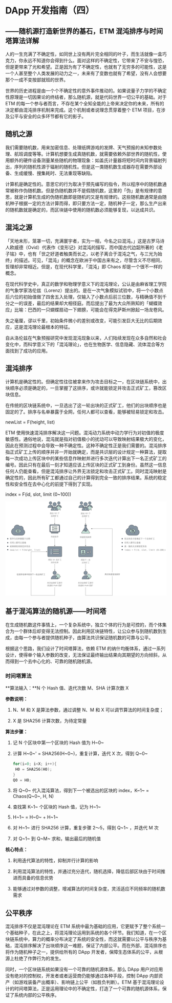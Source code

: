 # DApp 开发指南（四）

## ——随机源打造新世界的基石，ETM 混沌排序与时间塔算法详解

人的一生充满了不确定性，如同世上没有两片完全相同的叶子，而生活就像一盒巧克力，你永远不知道你会得到什么。面对这样的不确定性，它带来了不安与惶恐，但是更带来了光和希望。正是因为有了不确定性，也就有了无穷多的可能性，这是一个人甚至整个人类发展的动力之一，未来有了变数也就有了希望，没有人会想要那个一成不变按部就班的世界。

世界的历史进程是由一个个不确定性的意外事件推动的。如果说量子力学的不确定性原理是一切因果论的终结者，那么随机源，就是代码世界一切公平的基础。对于 ETM 的每一个参与者而言，不存在某个全知全能的上帝来决定你的未来，所有的决定都由混沌排序机制来完成。这个机制或者说理念贯穿着整个 ETM 项目，在涉及公平与安全的众多环节都有它的影子。

## 随机之源

我们需要随机数，用来加密信息、处理纸牌游戏的发牌、天气预报的未知参数处理、航班调度等等。计算机想要生成真随机数，就需要依赖外部世界的随机性，使用额外的硬件设备测量某些随机的物理现象：如盖氏计量器将短时间内背景辐射列出，序列的随机性源于辐射的随机性。但是这一类随机数生成器存在需要外部设备、生成缓慢、搜集耗时、无法重现等缺陷。

计算机是确定性的。意思它的行为取决于预先编写的指令，所以程序中的随机数通常被称作伪随机数。但是伪随机数并不是假随机数，这里的「伪」是有规律的意思，就是计算机生成的伪随机数即是随机的又是有规律的。这些随机数通常是由随机种子根据一定的方法计算而得，即只要方法一定，随机种子一定，那么生产出来的随机数就是确定的，而区块链中使用的随机数必须能够复现，以达成共识。

## 混沌之源

「天地未形，笼罩一切，充满寰宇者，实为一相，今名之曰混沌。」这是古罗马诗人欧威德（Ovid）代表作《变形记》对混沌的描写，而中国古代边韶所著的《老子铭》中，也有「世之好道者触类而长之，以老子离合于混沌之气，与三光为始终」的描述。可见，「混沌」的概念在欧洲于中国古来有之，尽管含义不尽相同，哲理却非常相近。但是，在现代科学里，「混沌」即 Chaos 却是一个很不一样的概念。

在现代科学史中，真正的数学和物理学意义下的混沌理论，公认是由麻省理工学院的气象学家洛伦兹（Lorenz）提出的。是在一次气象模拟试验中，将一个小数点后六位的初始值做了四舍五入处理，仅输入了小数点后前三位数，与精确值不到千分之一的误差，最后的结果却大相径庭。而后提出了最为大众所熟知的「蝴蝶效应」比喻：巴西的一只蝴蝶扇动一下翅膀，可能会在得克萨斯州掀起一场龙卷风。

失之毫厘，谬以千里，初始条件微小的差别或改变，可能引发巨大无比的后期效应，这是混沌理论最根本的特征。

自从洛伦兹在气象预报研究中发现混沌现象以来，人们陆续发现在众多自然和社会变化中，而科学意义下的「混沌理论」，也在生物医学、信息隐藏、流体混合等方面找到了成功的应用。

## 混沌排序

计算机是确定性的。但确定性往往被拿来作为攻击目标之一，在区块链系统中，出块顺序必须是确定的，一旦掌握了这排序，或许就能锁定并攻击正式矿工，篡改区块信息。

在传统的区块链系统中，一旦选出了这一轮出块的正式矿工，他们的出块顺序也是固定的了。排序与名单暴露于全网，任何人都可以查看，能够被轻易锁定和攻击。

newList = F(height, list)

ETM 使用快速混沌排序解决这一问题。混沌动力系统中动力学行为对初值的极度敏感性。通俗地说，混沌就是指对初值极小的扰动可以导致映射结果极大的变化，因此在预测过程中会导致一种不确定性。这种不确定性正是我们需要的。混沌排序指正式矿工上传的顺序并非一开始就确定，而是共识层的设计规定一种算法，提取每一次成功上传区块中的某些信息作映射并进行多次迭代计算出下一名正式矿工的编号。因此只有在最后一刻才知道应该上传区块的正式矿工到身份。虽然这一信息任何人仍能查看，但是混沌排序让外界无法锁定和攻击正式矿工。同时混沌映射是确定性的，因此所有矿工都通过自己的计算得到完全一致的排序结果。系统的稳定性和安全性在去中心化的前提下得到了实现。

index = F(id, slot, limit (0~100))

![混沌排序](/images/algorithm.png)

## 基于混沌算法的随机源——时间塔

在生成随机数这件事情上，一个复杂系统中，独立个体的行为是可控的，而个体集合为一个群体后却变得无法控制。因此利用区块链特性，让公众参与到随机数到生成，由每一个参与者提供随机种子，由算法共识保证随机数的可靠与公平。

根据这个思路，我们设计了时间塔算法，依赖 ETM 的纳什均衡体系，通过一系列设计，使得单个输入参数的改变，无法保证最终输出结果向其期望的方向倾斜，从而得到一个去中心化的、可靠的随机随机源。

### 时间塔算法

**算法输入：**N 个 Hash 值、迭代次数 M、SHA 计算次数 X

**参数说明：**

1. N、M 和 X 是算法参数，通过调整 N、M 和 X 可以调节算法的时间复杂度；

2. X 是 SHA256 计算次数，为待定常量

**算法步骤：**

1. 记 N 个区块中第一个区块的 Hash 值为 H~0~

2. 计算 H~0~' = SHA256(H~0~)，重复计算，迭代 X 次，得到 Q~0~

   ```c++
   for(i=0; i<X; i++){
   	H0 = SHA256(H0);
   }
   Q0 = H0;
   ```

3. 将 Q~0~ 代入混沌算法，得到下一个被选出的区块的 index，K~1~ = Chaos(Q~0~, H, N)

4. 查找第 K~1~ 个区块的 Hash 值，记为 H~1~

5. H~1~ = H~0~ + H~1~

6. 对 H~1~ 进行 SHA256 计算，重复步骤 2～5，得到 Q~1~ ，并迭代 M 次

7. 对 Q~1~ 到 Q~M~ 求和，输出最后的随机值

 **核心特点：**

1. 利用迭代算法的特性，抑制并行计算的影响

2. 利用混沌算法的特性，并通过充分迭代，随机选择，降低后部区块由于时间推进而具备的信息优势

3. 能够通过对参数的调整，增减算法的时间复杂度，灵活适应不同频率的随机数需求

## 公平秩序

混沌排序不仅是混沌理论在 ETM 系统中最为基础的应用，它更赋予了整个系统一个基础种子，在此之上，将混沌理论运用到系统的各个环节。我们知道，在一个区块链系统中，算力的概率分布决定了系统的安全性，而这就需要以公平与秩序为基础，混沌排序解决了出块顺序这一难题，保证了内部公平。而在外部，混沌排序也将作为随机种子之一，提供给所有的 DApp 开发者，保障生态体系的公平，从根源上杜绝了作弊行为的发生。

同时，一个区块链系统如果没有一个可靠的随机源体系，那么 DApp 用户对应用没有绝对的控制权，开发者或者运营商仍能够通过各种手段，控制 DApp 内部资产（如游戏装备产出概率）、影响链上公平（如胜负判断）。ETM 基于混沌理论设计的时间塔算法，正是运用理论中的不确定性，打造了一个可靠的随机源体系，保证了系统内部的公平秩序。

